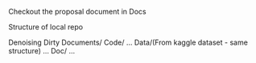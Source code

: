 Checkout the proposal document in Docs

Structure of local repo

Denoising Dirty Documents/
                        Code/
                              ...
                        Data/(From kaggle dataset - same structure)
                              ...
                        Doc/
                              ...
                  
                  
